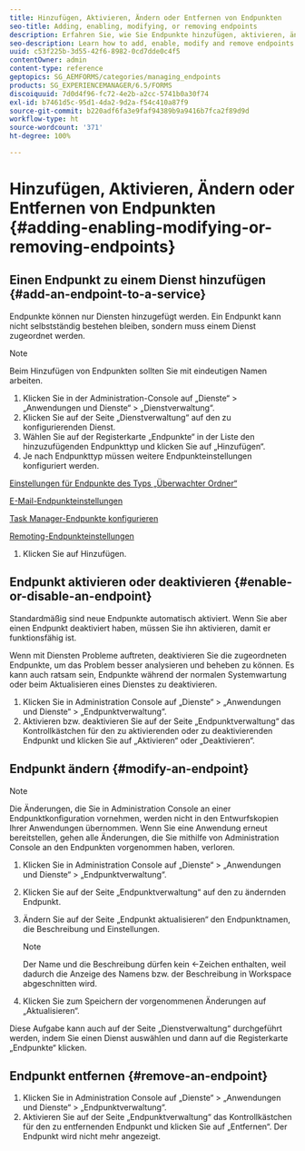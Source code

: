 ```yaml
---
title: Hinzufügen, Aktivieren, Ändern oder Entfernen von Endpunkten
seo-title: Adding, enabling, modifying, or removing endpoints
description: Erfahren Sie, wie Sie Endpunkte hinzufügen, aktivieren, ändern und entfernen.
seo-description: Learn how to add, enable, modify and remove endpoints.
uuid: c53f225b-3d55-42f6-8982-0cd7dde0c4f5
contentOwner: admin
content-type: reference
geptopics: SG_AEMFORMS/categories/managing_endpoints
products: SG_EXPERIENCEMANAGER/6.5/FORMS
discoiquuid: 7d0d4f96-fc72-4e2b-a2cc-5741b0a30f74
exl-id: b7461d5c-95d1-4da2-9d2a-f54c410a87f9
source-git-commit: b220adf6fa3e9faf94389b9a9416b7fca2f89d9d
workflow-type: ht
source-wordcount: '371'
ht-degree: 100%

---
```


# Hinzufügen, Aktivieren, Ändern oder Entfernen von Endpunkten {#adding-enabling-modifying-or-removing-endpoints}

## Einen Endpunkt zu einem Dienst hinzufügen {#add-an-endpoint-to-a-service}

Endpunkte können nur Diensten hinzugefügt werden. Ein Endpunkt kann nicht selbstständig bestehen bleiben, sondern muss einem Dienst zugeordnet werden.

>[!NOTE]
>
>Beim Hinzufügen von Endpunkten sollten Sie mit eindeutigen Namen arbeiten.

1. Klicken Sie in der Administration-Console auf „Dienste“ > „Anwendungen und Dienste“ > „Dienstverwaltung“.
1. Klicken Sie auf der Seite „Dienstverwaltung“ auf den zu konfigurierenden Dienst.
1. Wählen Sie auf der Registerkarte „Endpunkte“ in der Liste den hinzuzufügenden Endpunkttyp und klicken Sie auf „Hinzufügen“.
1. Je nach Endpunkttyp müssen weitere Endpunkteinstellungen konfiguriert werden.

[Einstellungen für Endpunkte des Typs „Überwachter Ordner“](/help/forms/using/admin-help/configuring-watched-folder-endpoints.md#watched-folder-endpoint-settings)

[E-Mail-Endpunkteinstellungen](/help/forms/using/admin-help/configuring-email-endpoints.md#email-endpoint-settings)

[Task Manager-Endpunkte konfigurieren](/help/forms/using/admin-help/configuring-task-manager-endpoints.md#configuring-task-manager-endpoints)

[Remoting-Endpunkteinstellungen](/help/forms/using/admin-help/configuring-remoting-endpoints.md#remoting-endpoint-settings)

1. Klicken Sie auf Hinzufügen.

## Endpunkt aktivieren oder deaktivieren {#enable-or-disable-an-endpoint}

Standardmäßig sind neue Endpunkte automatisch aktiviert. Wenn Sie aber einen Endpunkt deaktiviert haben, müssen Sie ihn aktivieren, damit er funktionsfähig ist.

Wenn mit Diensten Probleme auftreten, deaktivieren Sie die zugeordneten Endpunkte, um das Problem besser analysieren und beheben zu können. Es kann auch ratsam sein, Endpunkte während der normalen Systemwartung oder beim Aktualisieren eines Dienstes zu deaktivieren.

1. Klicken Sie in Administration Console auf „Dienste“ > „Anwendungen und Dienste“ > „Endpunktverwaltung“.
1. Aktivieren bzw. deaktivieren Sie auf der Seite „Endpunktverwaltung“ das Kontrollkästchen für den zu aktivierenden oder zu deaktivierenden Endpunkt und klicken Sie auf „Aktivieren“ oder „Deaktivieren“.

## Endpunkt ändern {#modify-an-endpoint}

>[!NOTE]
>
>Die Änderungen, die Sie in Administration Console an einer Endpunktkonfiguration vornehmen, werden nicht in den Entwurfskopien Ihrer Anwendungen übernommen. Wenn Sie eine Anwendung erneut bereitstellen, gehen alle Änderungen, die Sie mithilfe von Administration Console an den Endpunkten vorgenommen haben, verloren.

1. Klicken Sie in Administration Console auf „Dienste“ > „Anwendungen und Dienste“ > „Endpunktverwaltung“.
1. Klicken Sie auf der Seite „Endpunktverwaltung“ auf den zu ändernden Endpunkt.
1. Ändern Sie auf der Seite „Endpunkt aktualisieren“ den Endpunktnamen, die Beschreibung und Einstellungen.

   >[!NOTE]
   >
   >Der Name und die Beschreibung dürfen kein &lt;-Zeichen enthalten, weil dadurch die Anzeige des Namens bzw. der Beschreibung in Workspace abgeschnitten wird.

1. Klicken Sie zum Speichern der vorgenommenen Änderungen auf „Aktualisieren“.

Diese Aufgabe kann auch auf der Seite „Dienstverwaltung“ durchgeführt werden, indem Sie einen Dienst auswählen und dann auf die Registerkarte „Endpunkte“ klicken.

## Endpunkt entfernen {#remove-an-endpoint}

1. Klicken Sie in Administration Console auf „Dienste“ > „Anwendungen und Dienste“ > „Endpunktverwaltung“.
1. Aktivieren Sie auf der Seite „Endpunktverwaltung“ das Kontrollkästchen für den zu entfernenden Endpunkt und klicken Sie auf „Entfernen“. Der Endpunkt wird nicht mehr angezeigt.
